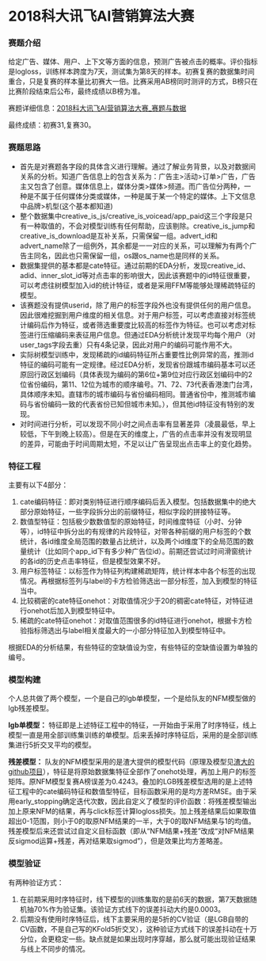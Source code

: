 # 2018科大讯飞AI营销算法大赛

### 赛题介绍

给定广告、媒体、用户、上下文等方面的信息，预测广告被点击的概率。评价指标是logloss，训练样本跨度为7天，测试集为第8天的样本。初赛复赛的数据集时间重合，只是复赛的样本量比初赛大一倍。比赛采用AB榜同时测评的方式，B榜只在比赛阶段结束后公布，最终成绩以B榜为准。

赛题详细信息：[2018科大讯飞AI营销算法大赛_赛题与数据](http://www.pkbigdata.com/common/cmpt/2018%E7%A7%91%E5%A4%A7%E8%AE%AF%E9%A3%9EAI%E8%90%A5%E9%94%80%E7%AE%97%E6%B3%95%E5%A4%A7%E8%B5%9B_%E8%B5%9B%E4%BD%93%E4%B8%8E%E6%95%B0%E6%8D%AE.html)

最终成绩：初赛31,复赛30。

### 赛题思路

+ 首先是对赛题各字段的具体含义进行理解。通过了解业务背景，以及对数据间关系的分析。知道广告信息上的包含关系为：广告主>活动>订单>广告，广告主又包含了创意。媒体信息上，媒体分类>媒体>频道。而广告位分两种，一种是不属于任何媒体分类或媒体，一种是属于某一个特定的媒体。上下文信息中品牌>机型(这个基本都知道)
+ 整个数据集中creative_is_js/creative_is_voicead/app_paid这三个字段是只有一种取值的，不会对模型训练有任何帮助，应该剔除。creative_is_jump和creative_is_download是互补关系，只需保留一组。advert_id和advert_name除了一组例外，其余都是一一对应的关系，可以理解为有两个广告主同名，因此也只需保留一组，os跟os_name也是同样的关系。
+ 数据集提供的基本都是cate特征。通过前期的EDA分析，发现creative_id、adid、inner_slot_id等对点击率的影响很大，因此该赛题中的id特征很重要，可以考虑往树模型加入id的统计特征，或者是采用FFM等能够处理稀疏特征的模型。
+ 该赛题没有提供userid，除了用户的标签字段外也没有提供任何的用户信息。因此很难挖掘到用户维度的相关信息。对于用户标签，可以考虑直接对标签统计编码后作为特征，或者筛选重要度比较高的标签作为特征。也可以考虑对标签进行压缩编码来表征用户信息。但通过EDA分析统计发现平均每个用户（对user_tags字段去重）只有4条记录，因此对用户的编码可能作用不大。
+ 实际树模型训练中，发现稀疏的id编码特征所占重要性比例异常的高，推测id特征的编码可能有一定规律。经过EDA分析，发现省份跟城市编码基本可以还原回行政区划编码（具体表现为编码的第6位+第9位对应行政区划编码中的2位省份编码，第11、12位为城市的顺序编号。71、72、73代表香港澳门台湾，具体顺序未知。直辖市的城市编码与省份编码相同。普通省份中，推测城市编码与省份编码一致的代表省份已知但城市未知。），但其他id特征没有特别的发现。
+ 对时间进行分析，可以发现不同小时之间点击率有显著差异（凌晨最低，早上较低，下午到晚上较高）。但是在天的维度上，广告的点击率并没有发现明显的差异，可能由于时间周期太短，不足以让广告呈现出点击率上的变化趋势。

### 特征工程

主要有以下4部分：
1. cate编码特征：即对类别特征进行顺序编码后丢入模型。包括数据集中的绝大部分原始特征，一些字段拆分出的前缀特征，相似字段的拼接特征等。
2. 数值型特征：包括极少数数值型的原始特征，时间维度特征（小时、分钟等），id特征中拆分出的有规律的片段特征，对带各种前缀的用户标签的个数统计，各id维度全局范围的数量占比统计，以及两个id维度下的全局范围的数量统计（比如同个app_id下有多少种广告位id）。前期还尝试过时间滑窗统计的各id的历史点击率特征，但是模型效果不好。
3. 用户标签特征：以标签作为特征列构建稀疏矩阵，统计样本中各个标签的出现情况。再根据标签列与label的卡方检验筛选出一部分标签，加入到模型的特征当中。
4. 比较稠密的cate特征onehot：对取值情况少于20的稠密cate特征，对特征进行onehot后加入到模型特征中。
5. 稀疏的cate特征onehot：对取值范围很多的id特征进行onehot，根据卡方检验指标筛选出与label相关度最大的一小部分特征加入到模型特征中。

根据EDA的分析结果，有些特征的空缺值设为空，有些特征的空缺值设置为单独的编号。

### 模型构建

个人总共做了两个模型，一个是自己的lgb单模型，一个是给队友的NFM模型做的lgb残差模型。

**lgb单模型：** 特征即是上述特征工程中的特征，一开始由于采用了时序特征，线上模型一直是用全部训练集训练的单模型。后来丢掉时序特征后，采用的是全部训练集进行5折交叉平均的模型。

**残差模型：** 队友的NFM模型采用的是渣大提供的模型代码（原理及模型见[渣大的github项目](https://github.com/nzc/dnn_ctr)），特征是将原始数据集特征全部作了onehot处理，再加上用户的标签矩阵。原NFM模型复赛A榜误差为0.4243。叠加的LGB残差模型选用的是上述特征工程中的cate编码特征和数值型特征，目标函数采用的是均方差RMSE。由于采用early_stopping确定迭代次数，因此自定义了模型的评价函数：将残差模型输出加上原来NFM的结果，再与click标签计算logloss损失。加上残差结果后如果取值超出0-1范围，则小于0的取原NFM结果的一半，大于0的取NFM结果与1的均值。残差模型后来还尝试过自定义目标函数（即从“NFM结果+残差”改成“对NFM结果反sigmod运算+残差，再对结果取sigmod”），但是效果比均方差略差。

### 模型验证

有两种验证方式：

1. 在前期采用时序特征时，线下模型的训练集取的是前6天的数据，第7天数据随机抽70%作为验证集。该验证方式线下的误差抖动大约是0.0003。
2. 后期没有使用时序特征后，线下主要采用的是5折的CV验证（是LGB自带的CV函数，不是自己写的KFold5折交叉），这种验证方式线下的误差抖动在十万分位，会更稳定一些。缺点就是如果出现时序穿越，那么就可能出现验证结果与线上不同步的情况。
